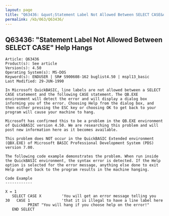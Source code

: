 ```yaml
---
layout: page
title: "Q63436: &quot;Statement Label Not Allowed Between SELECT CASE&quot; Help Hangs"
permalink: /kb/063/Q63436/
---
```


## Q63436: &quot;Statement Label Not Allowed Between SELECT CASE&quot; Help Hangs

	Article: Q63436
	Product(s): See article
	Version(s): 4.50
	Operating System(s): MS-DOS
	Keyword(s): ENDUSER | SR# S900608-162 buglist4.50 | mspl13_basic
	Last Modified: 29-JUN-1990
	
	In Microsoft QuickBASIC, line labels are not allowed between a SELECT
	CASE statement and the following CASE statement. The QB.EXE
	environment will detect the error and will display a dialog box
	informing you of the error. Choosing Help from the dialog box, and
	then either pressing the ESC key or choosing OK to get back to your
	program will cause your machine to hang.
	
	Microsoft has confirmed this to be a problem in the QB.EXE environment
	of QuickBASIC version 4.50. We are researching this problem and will
	post new information here as it becomes available.
	
	This problem does NOT occur in the QuickBASIC Extended environment
	(QBX.EXE) of Microsoft BASIC Professional Development System (PDS)
	version 7.00.
	
	The following code example demonstrates the problem. When run inside
	the QuickBASIC environment, the syntax error is detected. If the Help
	option is selected for the error message, anything else done to exit
	Help and get back to the program results in the machine hanging.
	
	Code Example
	------------
	
	X = 1
	   SELECT CASE X         'You will get an error message telling you
	30   CASE 1              'that it is illegal to have a line label here
	          PRINT "You will hang if you choose help on the error!"
	   END SELECT
